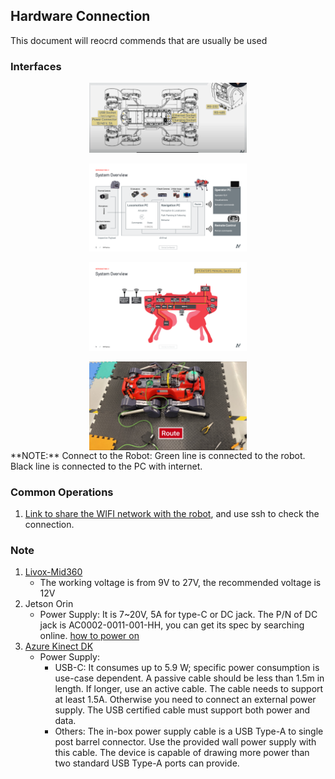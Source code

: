 ## Hardware Connection
This document will reocrd commends that are usually be used

### Interfaces
<div align="center">
  <a href="">
    <img align="center" src="image/anymal_d014_hardware_interface.png" width="50%" alt="anymal_d014_hardware_interface">
  </a> 
</div>

</br>

<div align="center">
  <a href="">
    <img align="center" src="image/anymal_d014_sensor_overview.png" width="50%" alt="anymal_d014_sensor_overview.png">
  </a> 
</div>

</br>

<div align="center">
  <a href="">
    <img align="center" src="image/anymal_d014_sensor_network_overview.png" width="50%" alt="anymal_d014_sensor_network_overview.png">
  </a> 
</div>

</br>

<div align="center">
  <a href="">
    <img align="center" src="image/anymal_d014_network_connection.png" width="50%" alt="anymal_d014_network_connection">
  </a> 
</div>
**NOTE:** Connect to the Robot: Green line is connected to the robot. Black line is connected to the PC with internet. 

### Common Operations
1. [Link to share the WIFI network with the robot](https://anymal-research.docs.anymal.com/user_manual/anymal_d100_operators_manual-workforce_app/release-23.12/html/Operators_Manual/Service_and_maintenance/Upgrade_the_software_and_firmware_of_the_Robot/Share_the_internet_connection_from_the_OPC_to_the_Robot.htm), and use ssh to check the connection.

### Note
1. [Livox-Mid360](https://terra-1-g.djicdn.com/851d20f7b9f64838a34cd02351370894/livox%20mid%20360%20%E7%94%A8%E6%88%B7%E4%BD%BF%E7%94%A8%E6%89%8B%E5%86%8C240222/Livox_Mid-360_User_Manual_EN.pdf)
   - The working voltage is from 9V to 27V, the recommended voltage is 12V
2. Jetson Orin
   - Power Supply: It is 7~20V, 5A for type-C or DC jack. The P/N of DC jack is AC0002-0011-001-HH, you can get its spec by searching online. [how to power on](https://developer.nvidia.com/embedded/learn/jetson-agx-orin-devkit-user-guide/howto.html)
3. [Azure Kinect DK](https://learn.microsoft.com/en-us/azure/kinect-dk/hardware-specification)
   - Power Supply:
     - USB-C: It consumes up to 5.9 W; specific power consumption is use-case dependent. A passive cable should be less than 1.5m in length. If longer, use an active cable.
The cable needs to support at least 1.5A. Otherwise you need to connect an external power supply. The USB certified cable must support both power and data.
     - Others: The in-box power supply cable is a USB Type-A to single post barrel connector. Use the provided wall power supply with this cable. The device is capable of drawing more power than two standard USB Type-A ports can provide.



  




 
